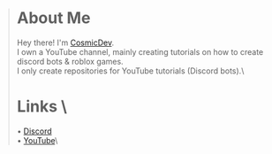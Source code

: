 > # __**About Me**__
>
> Hey there! I'm [CosmicDev](https://youtube.com/c/CosmicDev).\
> I own a YouTube channel, mainly creating tutorials on how to create discord bots & roblox games.\
> I only create repositories for YouTube tutorials (Discord bots).\
>
> # __**Links**__ \
> • [Discord](https://discord.com/invite/EAUSe2UDxj)\
> • [YouTube](https://youtube.com/c/CosmicDev)\
